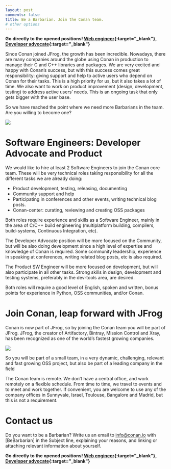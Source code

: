 ```yaml
---
layout: post
comments: false
title: Be a Barbarian. Join the Conan team.
# other options
---
```


**Go directly to the opened positions! [Web engineer](https://join.jfrog.com/career/software-engineer-conan-development-and-support/){:target="_blank"}, [Developer advocate](https://join.jfrog.com/career/cc-conan-developer-advocate/){:target="_blank"}**



Since Conan joined JFrog, the growth has been incredible. Nowadays, there are many companies around the globe using Conan in production to manage their C and C++ libraries and packages. We are very excited and happy with Conan’s success, but with this success comes great responsibility: giving support and help to active users who depend on Conan for their tasks. This is a high priority for us, but it also takes a lot of time. We also want to work on  product improvement (design, development, testing) to address active users’ needs. This is an ongoing  task that only gets bigger with the user base.

So we have reached the point where we need more Barbarians in the team. Are you willing to become one?

<p class="centered">
    <img src="{{ site.url }}/assets/post_images/2017-08-28/conan_frogarian.png" align="center"/>
</p>

Software Engineers: Developer Advocate and Product
===================================================
We would like to hire at least 2 Software Engineers to join the Conan core team. These  will be very technical roles taking responsibility for all the different tasks we are already doing:
- Product development, testing, releasing, documenting
- Community support and help
- Participating in conferences and other events, writing technical blog posts.
- Conan-center: curating, reviewing and creating OSS packages

Both roles require experience and skills as a Software Engineer, mainly in the area of C/C++ build engineering (multiplatform building, compilers, build-systems, Continuous Integration, etc).

The Developer Advocate position will be more focused on the Community, but will be also doing development since a high level of expertise and knowledge of Conan is required. Some community leadership, experience in speaking at conferences, writing related blog posts, etc is also required.

The Product SW Engineer will be more focused on development, but will also participate in all other tasks. Strong skills in design, development and testing systems, preferably in the dev-tools area, are desired.

Both roles will require a good level of English, spoken and written, bonus points for  experience in Python, OSS communities, and/or Conan.

Join Conan, leap forward with JFrog
====================================

Conan is now part of JFrog, so by joining the Conan team you will be part of JFrog. JFrog, the creator of Artifactory, Bintray, Mission Control and Xray, has been recognized  as one of the world’s fastest growing companies.

<p class="centered">
<a href="https://www.jfrog.com/about/awards/">
    <img src="{{ site.url }}/assets/post_images/2017-08-28/jfrog_growth.png" align="center"/>
</a>
</p>

So you will be part of a small team, in a very dynamic, challenging, relevant and fast growing OSS project, but also be part of a leading company in the field

The Conan team is remote. We don’t have a central office, and work remotely on  a flexible schedule. From time to time, we travel to events and to meet and work together. If convenient, you are welcome to use any of the company offices in Sunnyvale, Israel, Toulouse, Bangalore and Madrid, but this is not a requirement.


Contact us
===========

Do you want to be a Barbarian? Write us an email to <info@conan.io> with  [BeBarbarian]  in the Subject line, explaining your reasons, and linking or attaching relevant information about yourself.

**Go directly to the opened positions! [Web engineer](https://join.jfrog.com/career/software-engineer-conan-development-and-support/){:target="_blank"}, [Developer advocate](https://join.jfrog.com/career/cc-conan-developer-advocate/){:target="_blank"}**
